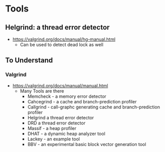 # Tools

## Helgrind: a thread error detector

- <https://valgrind.org/docs/manual/hg-manual.html>
  - Can be used to detect dead lock as well

## To Understand

### Valgrind

- <https://valgrind.org/docs/manual/manual.html>
  - Many Tools are there
    - Memcheck - a memory error detector
    - Cahcegrind - a cache and branch-prediction profiler
    - Callgrind - call-graphc generating cache and branch-prediction profiler
    - Helgrind a thread error detector
    - DRD a thread error detector
    - Massif - a heap profiler
    - DHAT - a dynamic heap analyzer tool
    - Lackey - an example tool
    - BBV - an experimental basic block vector generation tool
